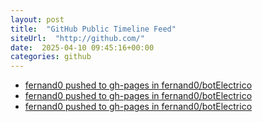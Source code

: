 ```yaml
---
layout: post
title:  "GitHub Public Timeline Feed"
siteUrl:  "http://github.com/"
date:  2025-04-10 09:45:16+00:00
categories: github
---
```

*  [fernand0 pushed to gh-pages in fernand0/botElectrico](https://github.com/fernand0/botElectrico/compare/08526e0dfb...e667f9d392)
*  [fernand0 pushed to gh-pages in fernand0/botElectrico](https://github.com/fernand0/botElectrico/compare/45bfc8f032...641915761b)
*  [fernand0 pushed to gh-pages in fernand0/botElectrico](https://github.com/fernand0/botElectrico/compare/8b8117636b...9c651c06a9)
